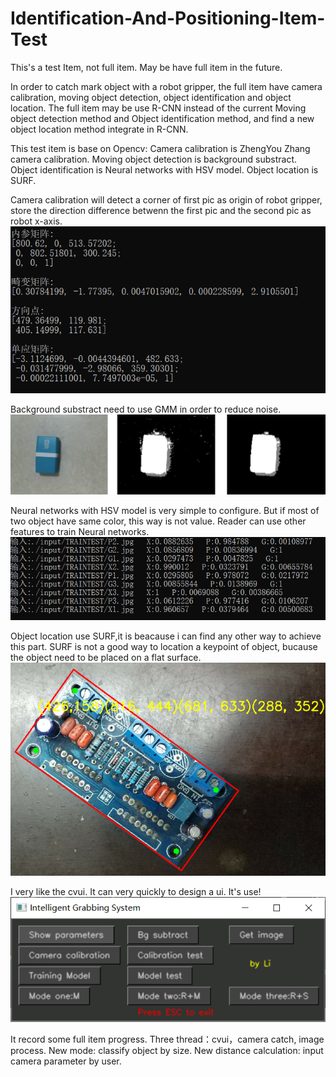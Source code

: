 # Identification-And-Positioning-Item-Test
This's a test Item, not full item. May be have full item in the future.

In order to catch mark object with a robot gripper, the full item have camera calibration, moving object detection, object identification and object location.
The full item may be use R-CNN instead of the current Moving object detection method and Object identification method, and find a new object location method integrate in R-CNN.

This test item is base on Opencv:
Camera calibration is ZhengYou Zhang camera calibration.
Moving object detection is background substract.
Object identification is Neural networks with HSV model.
Object location is SURF.

Camera calibration will detect a corner of first pic as origin of robot gripper, store the direction difference betwenn the first pic and the second pic as robot x-axis.
![image](https://github.com/BruceLhr/Item-pic/blob/master/item%20test-pic/pic1.png?raw=true)

Background substract need to use GMM in order to reduce noise.
![image](https://github.com/BruceLhr/Item-pic/blob/master/item%20test-pic/pic2.png?raw=true)

Neural networks with HSV model is very simple to configure. But if most of two object have same color, this way is not value. Reader can use other features to train Neural networks.
![image](https://github.com/BruceLhr/Item-pic/blob/master/item%20test-pic/pic3.png?raw=true)

Object location use SURF,it is beacause i can find any other way to achieve this part. SURF is not a good way to location a keypoint of object, bucause the object need to be placed on a flat surface.
![image](https://github.com/BruceLhr/Item-pic/blob/master/item%20test-pic/pic4.png?raw=true)

I very like the cvui. It can very quickly to design a ui. It's use!
![image](https://github.com/BruceLhr/Item-pic/blob/master/item%20test-pic/pic5.png?raw=true)

It record some full item progress.
Three thread：cvui，camera catch, image process.
New mode: classify object by size.
New distance calculation: input camera parameter by user.

